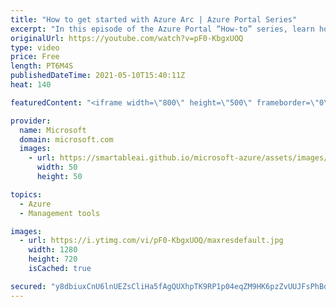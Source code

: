 ```yaml
---
title: "How to get started with Azure Arc | Azure Portal Series"
excerpt: "In this episode of the Azure Portal “How-to” series, learn how to get started with Azure Arc offerings in the Microsoft Azure portal. You will learn what Azure Arc is and how to easily add, view, and manage your hybrid, edge, or multi-cloud resources from Azure.     Try out these features in the Azure"
originalUrl: https://youtube.com/watch?v=pF0-KbgxUOQ
type: video
price: Free
length: PT6M4S
publishedDateTime: 2021-05-10T15:40:11Z
heat: 140

featuredContent: "<iframe width=\"800\" height=\"500\" frameborder=\"0\" src=\"https://www.youtube.com/embed/pF0-KbgxUOQ\" allow=\"accelerometer; autoplay; encrypted-media; gyroscope; picture-in-picture\" allowfullscreen></iframe>"

provider:
  name: Microsoft
  domain: microsoft.com
  images:
    - url: https://smartableai.github.io/microsoft-azure/assets/images/organizations/microsoft.com-50x50.jpg
      width: 50
      height: 50

topics:
  - Azure
  - Management tools

images:
  - url: https://i.ytimg.com/vi/pF0-KbgxUOQ/maxresdefault.jpg
    width: 1280
    height: 720
    isCached: true

secured: "y8dbiuxCnU6lnUEZsCliHa5fAgQUXhpTK9RP1p04eqZM9HK6pzZvUUJFsPhBdy3xiOwqab6EbsLslHEjnpoC3rJc1LKPs6+8/GOvJn8GNh6N3ecuGS5KYzIQEPRGqi0PIdeIU87tmcVWdCIZTHVP/qFgDsSly/tEAKiWq7JCl5L5IRheaDQYp3deYSnQyuZq4Y7SFGaL/Jl7omzKmHTSqRznfmKaGSViHcVTF2T4F3RZm465oenRcIQt3kSpWsY9QrXVKjfZnKKDPOWSG3FhqKb/x4XucCsL6lxN8VYGbduk5KUc2Wlb+ZnMbitS8kuPTPTLvt8QhmdrMxIvlLzDJBGQHXnbB4K4WDA/4W38tMvnoqEj4Ke5PMTaUnsakniBxQVHsNL/XkgAQAgbnSBcugASZQmxrZYzMPTsClkcoPs=;RFgBqB8NQJTJMgTqG7wozw=="
---
```



